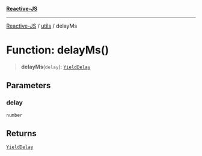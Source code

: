[**Reactive-JS**](../../README.md)

***

[Reactive-JS](../../README.md) / [utils](../README.md) / delayMs

# Function: delayMs()

> **delayMs**(`delay`): [`YieldDelay`](../classes/YieldDelay.md)

## Parameters

### delay

`number`

## Returns

[`YieldDelay`](../classes/YieldDelay.md)
